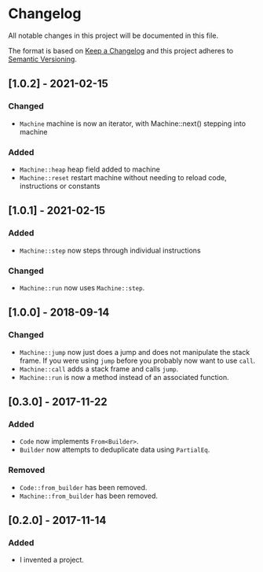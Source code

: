 # Changelog

All notable changes in this project will be documented in this file.

The format is based on [Keep a Changelog](http://keepachangelog.com/en/1.0.0/)
and this project adheres to [Semantic Versioning](http://semver.org/spec/v2.0.0.html).

## [1.0.2] - 2021-02-15
### Changed
  - `Machine` machine is now an iterator, with Machine::next() stepping into machine

### Added
  - `Machine::heap` heap field added to machine
  - `Machine::reset` restart machine without needing to reload code, instructions or constants

## [1.0.1] - 2021-02-15
### Added
  - `Machine::step` now steps through individual instructions

### Changed
  - `Machine::run` now uses `Machine::step`.

## [1.0.0] - 2018-09-14
### Changed
  - `Machine::jump` now just does a jump and does not manipulate the stack frame.
    If you were using `jump` before you probably now want to use `call`.
  - `Machine::call` adds a stack frame and calls `jump`.
  - `Machine::run` is now a method instead of an associated function.

## [0.3.0] - 2017-11-22
### Added
  - `Code` now implements `From<Builder>`.
  - `Builder` now attempts to deduplicate data using `PartialEq`.

### Removed
  - `Code::from_builder` has been removed.
  - `Machine::from_builder` has been removed.

## [0.2.0] - 2017-11-14
### Added
  - I invented a project.
